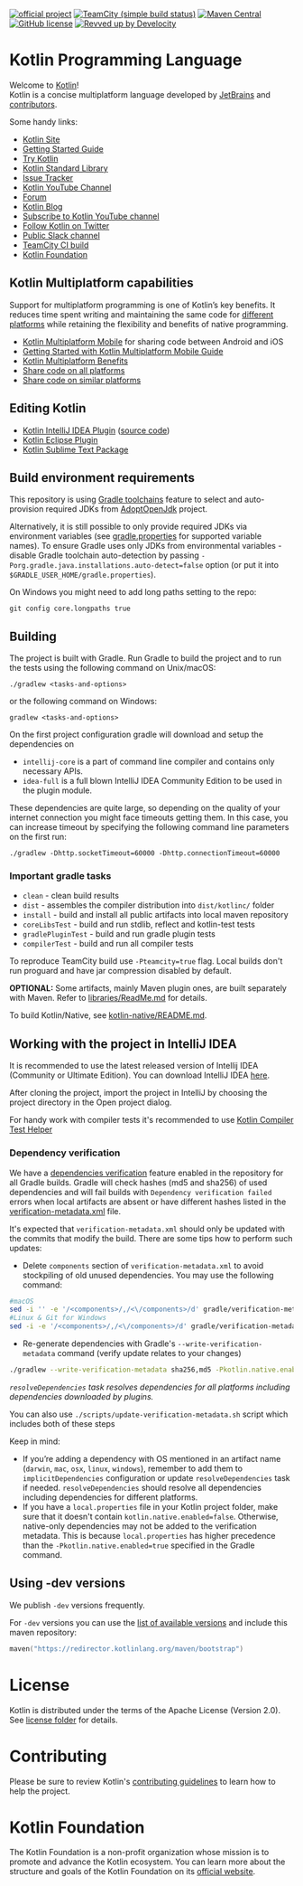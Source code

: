 [![official project](https://jb.gg/badges/official.svg)](https://confluence.jetbrains.com/display/ALL/JetBrains+on+GitHub)
[![TeamCity (simple build status)](https://img.shields.io/teamcity/http/teamcity.jetbrains.com/s/Kotlin_KotlinPublic_Compiler.svg)](https://teamcity.jetbrains.com/buildConfiguration/Kotlin_KotlinPublic_Compiler?branch=%3Cdefault%3E&buildTypeTab=overview&mode=builds)
[![Maven Central](https://img.shields.io/maven-central/v/org.jetbrains.kotlin/kotlin-maven-plugin.svg)](https://search.maven.org/#search%7Cga%7C1%7Cg%3A%22org.jetbrains.kotlin%22)
[![GitHub license](https://img.shields.io/badge/license-Apache%20License%202.0-blue.svg?style=flat)](https://www.apache.org/licenses/LICENSE-2.0)
[![Revved up by Develocity](https://img.shields.io/badge/Revved%20up%20by-Develocity-06A0CE?logo=Gradle&labelColor=02303A)](https://ge.jetbrains.com/scans?search.rootProjectNames=Kotlin)

# Kotlin Programming Language

Welcome to [Kotlin](https://kotlinlang.org/)!   
Kotlin is a concise multiplatform language developed by [JetBrains](https://www.jetbrains.com/) and [contributors](https://kotlinlang.org/docs/contribute.html).

Some handy links:

 * [Kotlin Site](https://kotlinlang.org/)
 * [Getting Started Guide](https://kotlinlang.org/docs/tutorials/getting-started.html)
 * [Try Kotlin](https://play.kotlinlang.org/)
 * [Kotlin Standard Library](https://kotlinlang.org/api/latest/jvm/stdlib/index.html)
 * [Issue Tracker](https://youtrack.jetbrains.com/issues/KT)
 * [Kotlin YouTube Channel](https://www.youtube.com/channel/UCP7uiEZIqci43m22KDl0sNw)
 * [Forum](https://discuss.kotlinlang.org/)
 * [Kotlin Blog](https://blog.jetbrains.com/kotlin/)
 * [Subscribe to Kotlin YouTube channel](https://www.youtube.com/channel/UCP7uiEZIqci43m22KDl0sNw)
 * [Follow Kotlin on Twitter](https://twitter.com/kotlin)
 * [Public Slack channel](https://slack.kotlinlang.org/)
 * [TeamCity CI build](https://teamcity.jetbrains.com/project.html?tab=projectOverview&projectId=Kotlin)
 * [Kotlin Foundation](https://kotlinfoundation.org/)

## Kotlin Multiplatform capabilities

Support for multiplatform programming is one of Kotlin’s key benefits. It reduces time spent writing and maintaining the same code for [different platforms](https://kotlinlang.org/docs/reference/mpp-supported-platforms.html) while retaining the flexibility and benefits of native programming.

 * [Kotlin Multiplatform Mobile](https://kotlinlang.org/lp/mobile/) for sharing code between Android and iOS
 * [Getting Started with Kotlin Multiplatform Mobile Guide](https://kotlinlang.org/docs/mobile/create-first-app.html)
 * [Kotlin Multiplatform Benefits](https://kotlinlang.org/docs/reference/multiplatform.html)
 * [Share code on all platforms](https://kotlinlang.org/docs/reference/mpp-share-on-platforms.html#share-code-on-all-platforms)
 * [Share code on similar platforms](https://kotlinlang.org/docs/reference/mpp-share-on-platforms.html#share-code-on-similar-platforms)

## Editing Kotlin

 * [Kotlin IntelliJ IDEA Plugin](https://kotlinlang.org/docs/tutorials/getting-started.html) ([source code](https://github.com/JetBrains/intellij-community/tree/master/plugins/kotlin))
 * [Kotlin Eclipse Plugin](https://kotlinlang.org/docs/tutorials/getting-started-eclipse.html)
 * [Kotlin Sublime Text Package](https://github.com/vkostyukov/kotlin-sublime-package)

## Build environment requirements

This repository is using [Gradle toolchains](https://docs.gradle.org/current/userguide/toolchains.html) feature
to select and auto-provision required JDKs from [AdoptOpenJdk](https://adoptopenjdk.net) project.

Alternatively, it is still possible to only provide required JDKs via environment variables 
(see [gradle.properties](./gradle.properties#L5) for supported variable names). To ensure Gradle uses only JDKs 
from environmental variables - disable Gradle toolchain auto-detection by passing `-Porg.gradle.java.installations.auto-detect=false` option
(or put it into `$GRADLE_USER_HOME/gradle.properties`).

On Windows you might need to add long paths setting to the repo:

    git config core.longpaths true 

## Building

The project is built with Gradle. Run Gradle to build the project and to run the tests 
using the following command on Unix/macOS:

    ./gradlew <tasks-and-options>
    
or the following command on Windows:

    gradlew <tasks-and-options>

On the first project configuration gradle will download and setup the dependencies on

* `intellij-core` is a part of command line compiler and contains only necessary APIs.
* `idea-full` is a full blown IntelliJ IDEA Community Edition to be used in the plugin module.

These dependencies are quite large, so depending on the quality of your internet connection 
you might face timeouts getting them. In this case, you can increase timeout by specifying the following 
command line parameters on the first run: 
    
    ./gradlew -Dhttp.socketTimeout=60000 -Dhttp.connectionTimeout=60000

### Important gradle tasks

- `clean` - clean build results
- `dist` - assembles the compiler distribution into `dist/kotlinc/` folder
- `install` - build and install all public artifacts into local maven repository
- `coreLibsTest` - build and run stdlib, reflect and kotlin-test tests
- `gradlePluginTest` - build and run gradle plugin tests
- `compilerTest` - build and run all compiler tests

To reproduce TeamCity build use `-Pteamcity=true` flag. Local builds don't run proguard and have jar compression disabled by default.

**OPTIONAL:** Some artifacts, mainly Maven plugin ones, are built separately with Maven.
Refer to [libraries/ReadMe.md](libraries/ReadMe.md) for details.

To build Kotlin/Native, see
[kotlin-native/README.md](kotlin-native/README.md#building-from-source).

## <a name="working-in-idea"></a> Working with the project in IntelliJ IDEA

It is recommended to use the latest released version of Intellij IDEA (Community or Ultimate Edition). You can download IntelliJ IDEA [here](https://www.jetbrains.com/idea/download).

After cloning the project, import the project in IntelliJ by choosing the project directory in the Open project dialog.

For handy work with compiler tests it's recommended to use [
Kotlin Compiler Test Helper](https://github.com/demiurg906/test-data-helper-plugin)

### Dependency verification

We have a [dependencies verification](https://docs.gradle.org/current/userguide/dependency_verification.html) feature enabled in the
repository for all Gradle builds. Gradle will check hashes (md5 and sha256) of used dependencies and will fail builds with
`Dependency verification failed` errors when local artifacts are absent or have different hashes listed in the
[verification-metadata.xml](https://github.com/JetBrains/kotlin/blob/master/gradle/verification-metadata.xml) file.

It's expected that `verification-metadata.xml` should only be updated with the commits that modify the build. There are some tips how
to perform such updates:

- Delete `components` section of `verification-metadata.xml` to avoid stockpiling of old unused dependencies. You may use the following command:
```bash
#macOS
sed -i '' -e '/<components>/,/<\/components>/d' gradle/verification-metadata.xml
#Linux & Git for Windows
sed -i -e '/<components>/,/<\/components>/d' gradle/verification-metadata.xml
```
- Re-generate dependencies with Gradle's `--write-verification-metadata` command (verify update relates to your changes)

```bash
./gradlew --write-verification-metadata sha256,md5 -Pkotlin.native.enabled=true resolveDependencies
```

*`resolveDependencies` task resolves dependencies for all platforms including dependencies downloaded by plugins.*

You can also use `./scripts/update-verification-metadata.sh` script which includes both of these steps

Keep in mind:

- If you’re adding a dependency with OS mentioned in an artifact name (`darwin`, `mac`, `osx`, `linux`, `windows`), remember to add them to 
  `implicitDependencies` configuration or update `resolveDependencies` task if needed. `resolveDependencies` should resolve all dependencies
  including dependencies for different platforms.
- If you have a `local.properties` file in your Kotlin project folder, make sure that it doesn't contain `kotlin.native.enabled=false`.
  Otherwise, native-only dependencies may not be added to the verification metadata. This is because `local.properties` has higher 
  precedence than the `-Pkotlin.native.enabled=true` specified in the Gradle command.

## Using -dev versions

We publish `-dev` versions frequently.

For `-dev` versions you can use the [list of available versions](https://redirector.kotlinlang.org/maven/bootstrap/org/jetbrains/kotlin/kotlin-compiler/maven-metadata.xml) and include this maven repository:

```kotlin
maven("https://redirector.kotlinlang.org/maven/bootstrap")
```

# License
Kotlin is distributed under the terms of the Apache License (Version 2.0). See [license folder](license/README.md) for details.

# Contributing

Please be sure to review Kotlin's [contributing guidelines](docs/contributing.md) to learn how to help the project.

# Kotlin Foundation

The Kotlin Foundation is a non-profit organization whose mission is to promote and advance the Kotlin ecosystem. You can learn more about the structure and goals of the Kotlin Foundation on its [official website](https://kotlinfoundation.org/).
